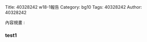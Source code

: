 Title: 40328242 w18-1報告
Category: bg10
Tags: 40328242
Author: 40328242

內容規畫 :  
<!-- PELICAN_END_SUMMARY -->
<h3>test1</h3>
